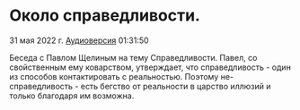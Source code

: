 # Около справедливости.

31 мая 2022 г. [Аудиоверсия](https://www.youtube.com/watch?v=xXviKTEgbKE) 01:31:50

Беседа с Павлом Щелиным на тему Справедливости. 
Павел, со свойственным ему коварством, утверждает, что справедливость - один из способов контактировать с реальностью.
Поэтому не-справедливость - есть бегство от реальности в царство иллюзий и только благодаря им возможна.
